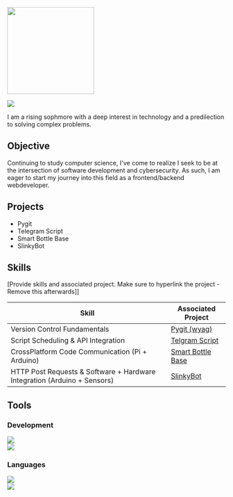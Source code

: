 <img src = "https://media.tenor.com/0H9FujnmL6UAAAAM/hello-there-obi-wan-kenobi.gif" height = 200 width = 200> 

<a href="https://linkedin.com"><img src="https://img.shields.io/badge/-LinkedIn-0072b1?&style=for-the-badge&logo=linkedin&logoColor=white" /></a>

I am a rising sophmore with a deep interest in technology and a predilection to solving complex problems.

## Objective

Continuing to study computer science, I've come to realize I seek to be at the intersection of software development and cybersecurity. As such, I am eager to start my journey into this field as a frontend/backend webdeveloper.

## Projects
- Pygit
- Telegram Script
- Smart Bottle Base
- SlinkyBot

## Skills
[Provide skills and associated project. Make sure to hyperlink the project - Remove this afterwards]]

| Skill                                         | Associated Project         |
|-----------------------------------------------|----------------------------|
| Version Control Fundamentals          | <a href="https://github.com/Pitfalls-100/Making_Pygit">Pygit (wyag)</a>|
| Script Scheduling & API Integration | <a href="https://github.com/Pitfalls-100/Telegram_Bot_Script">Telgram Script</a>|
| CrossPlatform Code Communication (Pi + Arduino)         | <a href="https://github.com/Pitfalls-100/Smart_Bottle_Base">Smart Bottle Base</a>|
| HTTP Post Requests & Software + Hardware Integration (Arduino + Sensors)   | <a href="https://github.com/Pitfalls-100/SlinkyBot">SlinkyBot</a>|

## Tools

### Development
<div>
    <img src="https://img.shields.io/badge/-VS Code-grey?&style=for-the-badge&logo=Devbox&logoColor=39ff14"> <!--VS Code-->
    <br/>
    <img src="https://img.shields.io/badge/-HTML-9B111E?&style=for-the-badge&logo=HTML5&logoColor=F06529"/> <!--HTML-->
</div>

### Languages
<div>
    <img src="https://img.shields.io/badge/-Python-1679A7?&style=for-the-badge&logo=Python&logoColor=87ceeb"/> <!--Python-->
    <br/>
    <img src="https://img.shields.io/badge/-Java-orange?&style=for-the-badge&logo=openjdk&logoColor=black"/> <!--Java-->
    
</div>

<!--
## Certifications

<div>
<img src="https://img.shields.io/badge/-Security%2B-FF0000?&style=for-the-badge&logo=CompTIA&logoColor=white" />
<img src="https://img.shields.io/badge/-Network%2B-007ACC?&style=for-the-badge&logo=CompTIA&logoColor=white" />
</div>
-->

<!--
**Pitfalls-100/Pitfalls-100** is a ✨ _special_ ✨ repository because its `README.md` (this file) appears on your GitHub profile.

Here are some ideas to get you started:

- 🔭 I’m currently working on ...
- 🌱 I’m currently learning ...
- 👯 I’m looking to collaborate on ...
- 🤔 I’m looking for help with ...
- 💬 Ask me about ...
- 📫 How to reach me: ...
- 😄 Pronouns: ...
- ⚡ Fun fact: ...
- ->
